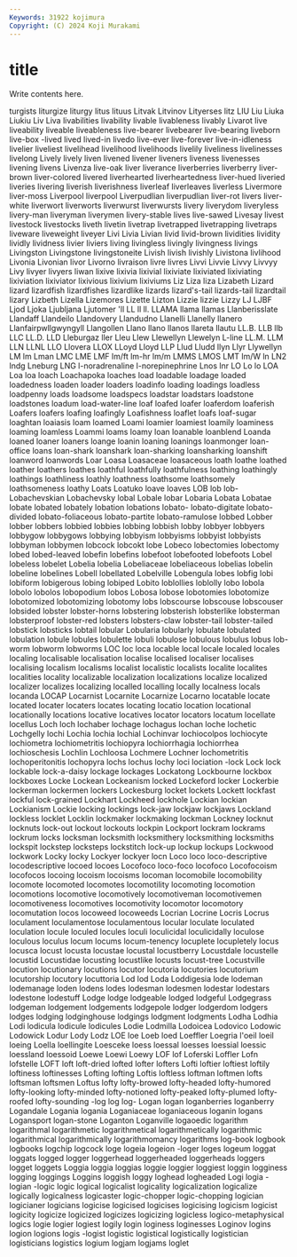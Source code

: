 ```yaml
---
Keywords: 31922 kojimura
Copyright: (C) 2024 Koji Murakami
---
```


# title

Write contents here.



turgists
liturgize liturgy litus lituus Litvak Litvinov Lityerses litz LIU Liu
Liuka Liukiu Liv Liva livabilities livability livable livableness livably Livarot
live liveability liveable liveableness live-bearer livebearer live-bearing liveborn live-box -lived
lived lived-in livedo live-ever live-forever live-in-idleness livelier liveliest livelihead livelihood
livelihoods livelily liveliness livelinesses livelong Lively lively liven livened livener
liveners liveness livenesses livening livens Livenza live-oak liver liverance liverberries
liverberry liver-brown liver-colored livered liverhearted liverheartedness liver-hued liveried liveries livering
liverish liverishness liverleaf liverleaves liverless Livermore liver-moss Liverpool liverpool Liverpudlian
liverpudlian liver-rot livers liver-white liverwort liverworts liverwurst liverwursts livery liverydom
liveryless livery-man liveryman liverymen livery-stable lives live-sawed Livesay livest livestock
livestocks liveth livetin livetrap livetrapped livetrapping livetraps liveware liveweight liveyer
Livi Livia Livian livid livid-brown lividities lividity lividly lividness livier
liviers living livingless livingly livingness livings Livingston Livingstone livingstoneite Livish
livish livishly Livistona livlihood Livonia Livonian livor Livorno livraison livre
livres Livvi Livvie Livvy Livvyy Livy livyer livyers liwan lixive
lixivia lixivial lixiviate lixiviated lixiviating lixiviation lixiviator lixivious lixivium lixiviums
Liz Liza liza Lizabeth Lizard lizard lizardfish lizardfishes lizardlike lizards
lizard's-tail lizards-tail lizardtail lizary Lizbeth Lizella Lizemores Lizette Lizton Lizzie
lizzie Lizzy LJ LJBF Ljod Ljoka Ljubljana Ljutomer 'll LL
ll ll. LLAMA llama llamas Llanberisslate Llandaff Llandeilo Llandovery Llandudno
Llanelli Llanelly llanero Llanfairpwllgwyngyll Llangollen Llano llano llanos llareta llautu
LL.B. LLB llb LLC LL.D. LLD Lleburgaz ller Lleu Llew
Llewellyn Llewelyn L-line LL.M. LLM LLN LLNL LLO Llovera LLOX
LLoyd Lloyd LLP Llud Lludd llyn Llyr Llywellyn LM lm
Lman LMC LME LMF lm/ft lm-hr lm/m LMMS LMOS LMT
lm/W ln LN2 lndg Lneburg LNG l-noradrenaline l-norepinephrine Lnos lnr
LO Lo lo LOA Loa loa loach Loachapoka loaches load
loadable loadage loaded loadedness loaden loader loaders loadinfo loading loadings
loadless loadpenny loads loadsome loadspecs loadstar loadstars loadstone loadstones loadum
load-water-line loaf loafed loafer loaferdom loaferish Loafers loafers loafing loafingly
Loafishness loaflet loafs loaf-sugar loaghtan loaiasis loam loamed Loami loamier
loamiest loamily loaminess loaming loamless Loammi loams loamy loan loanable
loanblend Loanda loaned loaner loaners loange loanin loaning loanings loanmonger
loan-office loans loan-shark loanshark loan-sharking loansharking loanshift loanword loanwords Loar
Loasa Loasaceae loasaceous loath loathe loathed loather loathers loathes loathful
loathfully loathfulness loathing loathingly loathings loathliness loathly loathness loathsome loathsomely
loathsomeness loathy Loats Loatuko loave loaves LOB lob lob- Lobachevskian
Lobachevsky lobal Lobale lobar Lobaria Lobata Lobatae lobate lobated lobately
lobation lobations lobato- lobato-digitate lobato-divided lobato-foliaceous lobato-partite lobato-ramulose lobbed Lobber
lobber lobbers lobbied lobbies lobbing lobbish lobby lobbyer lobbyers lobbygow
lobbygows lobbying lobbyism lobbyisms lobbyist lobbyists lobbyman lobbymen lobcock lobcokt
lobe Lobeco lobectomies lobectomy lobed lobed-leaved lobefin lobefins lobefoot lobefooted
lobefoots Lobel lobeless lobelet Lobelia lobelia Lobeliaceae lobeliaceous lobelias lobelin
lobeline lobelines Lobell lobellated Lobelville Lobengula lobes lobfig lobi lobiform
lobigerous lobing lobiped Lobito loblollies loblolly lobo lobola lobolo lobolos
lobopodium lobos Lobosa lobose lobotomies lobotomize lobotomized lobotomizing lobotomy lobs
lobscourse lobscouse lobscouser lobsided lobster lobster-horns lobstering lobsterish lobsterlike lobsterman
lobsterproof lobster-red lobsters lobsters-claw lobster-tail lobster-tailed lobstick lobsticks lobtail lobular
Lobularia lobularly lobulate lobulated lobulation lobule lobules lobulette lobuli lobulose
lobulous lobulus lobus lob-worm lobworm lobworms LOC loc loca locable
local locale localed locales localing localisable localisation localise localised localiser
localises localising localism localisms localist localistic localists localite localites localities
locality localizable localization localizations localize localized localizer localizes localizing localled
localling locally localness locals locanda LOCAP Locarnist Locarnite Locarnize Locarno
locatable locate located locater locaters locates locating locatio location locational
locationally locations locative locatives locator locators locatum locellate locellus Loch
loch lochaber lochage lochagus lochan loche lochetic Lochgelly lochi Lochia
lochia lochial Lochinvar lochiocolpos lochiocyte lochiometra lochiometritis lochiopyra lochiorrhagia lochiorrhea
lochioschesis Lochlin Lochloosa Lochmere Lochner lochometritis lochoperitonitis lochopyra lochs lochus
lochy loci lociation -lock Lock lock lockable lock-a-daisy lockage lockages
Lockatong Lockbourne lockbox lockboxes Locke Lockean Lockeanism locked Lockeford locker
Lockerbie lockerman lockermen lockers Lockesburg locket lockets Lockett lockfast lockful
lock-grained Lockhart Lockheed lockhole Lockian lockian Lockianism Lockie locking lockings
lock-jaw lockjaw lockjaws Lockland lockless locklet Locklin lockmaker lockmaking lockman
Lockney locknut locknuts lock-out lockout lockouts lockpin Lockport lockram lockrams
lockrum locks locksman locksmith locksmithery locksmithing locksmiths lockspit lockstep locksteps
lockstitch lock-up lockup lockups Lockwood lockwork Locky locky Lockyer lockyer
locn Loco loco loco-descriptive locodescriptive locoed locoes Locofoco loco-foco locofoco
Locofocoism locofocos locoing locoism locoisms locoman locomobile locomobility locomote locomoted
locomotes locomotility locomoting locomotion locomotions locomotive locomotively locomotiveman locomotivemen locomotiveness
locomotives locomotivity locomotor locomotory locomutation locos locoweed locoweeds Locrian Locrine
Locris Locrus loculament loculamentose loculamentous locular loculate loculated loculation locule
loculed locules loculi loculicidal loculicidally loculose loculous loculus locum locums
locum-tenency locuplete locupletely locus locusca locust locusta locustae locustal locustberry
Locustdale locustelle locustid Locustidae locusting locustlike locusts locust-tree Locustville locution
locutionary locutions locutor locutoria locutories locutorium locutorship locutory locuttoria Lod
lod Loda Loddigesia lode lodeman lodemanage loden lodens lodes lodesman
lodesmen lodestar lodestars lodestone lodestuff Lodge lodge lodgeable lodged lodgeful
Lodgegrass lodgeman lodgement lodgements lodgepole lodger lodgerdom lodgers lodges lodging
lodginghouse lodgings lodgment lodgments Lodha Lodhia Lodi lodicula lodicule lodicules
Lodie Lodmilla Lodoicea Lodovico Lodowic Lodowick Lodur Lody Lodz LOE
loe Loeb loed Loeffler Loegria l'oeil loeil loeing Loella loellingite
Loesceke loess loessal loesses loessial loessic loessland loessoid Loewe Loewi
Loewy LOF lof Loferski Loffler Lofn lofstelle LOFT loft loft-dried
lofted lofter lofters Lofti loftier loftiest loftily loftiness loftinesses Lofting
lofting Loftis loftless loftman loftmen lofts loftsman loftsmen Loftus lofty
lofty-browed lofty-headed lofty-humored lofty-looking lofty-minded lofty-notioned lofty-peaked lofty-plumed lofty-roofed lofty-sounding
-log log log- Logan logan loganberries loganberry Logandale Logania logania
Loganiaceae loganiaceous loganin logans Logansport logan-stone Loganton Loganville logaoedic logarithm
logarithmal logarithmetic logarithmetical logarithmetically logarithmic logarithmical logarithmically logarithmomancy logarithms log-book
logbook logbooks logchip logcock loge logeia logeion -loger loges logeum
loggat loggats logged logger loggerhead loggerheaded loggerheads loggers logget loggets
Loggia loggia loggias loggie loggier loggiest loggin logginess logging loggings
Loggins loggish loggy loghead logheaded Logi logia -logian -logic logic
logical logicalist logicality logicalization logicalize logically logicalness logicaster logic-chopper logic-chopping
logician logicianer logicians logicise logicised logicises logicising logicism logicist logicity
logicize logicized logicizes logicizing logicless logico-metaphysical logics logie logier logiest
logily login loginess loginesses Loginov logins logion logions logis -logist
logistic logistical logistically logistician logisticians logistics logium logjam logjams loglet
